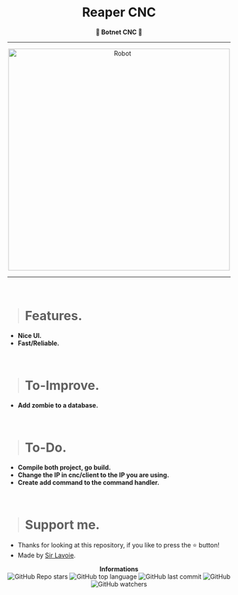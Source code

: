 <h1 align="center">Reaper CNC</h1>

<p align='center'>
    <b>👾 Botnet CNC 👾</b>
</p>

----

<p align="center">
      <img src="https://i.pinimg.com/originals/db/f9/ed/dbf9ed8b7ab0d78952d73ba60cd86c82.jpg" alt="Robot" width="500">
</p>

---

<br/>

> # Features.

* **Nice UI.**
* **Fast/Reliable.**

<br/>

> # To-Improve.

* **Add zombie to a database.**

<br/>

> # To-Do.

* **Compile both project, go build.**
* **Change the IP in cnc/client to the IP you are using.**
* **Create add command to the command handler.**

<br/>

> # Support me.

* Thanks for looking at this repository, if you like to press the ⭐ button!
* Made by [Sir Lavoie](https://github.com/sirlavoie).

<p align="center">
    <b>Informations</b><br>
    <img alt="GitHub Repo stars" src="https://img.shields.io/github/stars/sirlavoie/reaper-c2?color=7143de">
    <img alt="GitHub top language" src="https://img.shields.io/github/languages/top/sirlavoie/reaper-c2?color=7143de">
    <img alt="GitHub last commit" src="https://img.shields.io/github/last-commit/sirlavoie/reaper-c2?color=7143de">
    <img alt="GitHub" src="https://img.shields.io/github/license/sirlavoie/reaper-c2?color=7143de">
    <img alt="GitHub watchers" src="https://img.shields.io/github/watchers/sirlavoie/reaper-c2?color=7143de">
</p>
